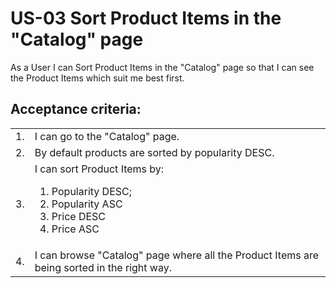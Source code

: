 # US-03 Sort Product Items in the "Catalog" page

As a User I can Sort Product Items in the "Catalog" page so that I can see the Product Items which suit me best first.

## **Acceptance criteria:**
<table>
    <tr>
        <td>1.</td>
        <td>I can go to the "Catalog" page.</td>
    </tr>
    <tr>
        <td>2.</td>
        <td>By default products are sorted by popularity DESC.</td>
    </tr>
    <tr>
        <td>3.</td>
        <td>I can sort Product Items by:
            <ol> 
                <li> Popularity DESC;</li>
                <li> Popularity ASC</li>
                <li> Price DESC</li>
                <li> Price ASC</li>
            </ol>
        </td>
    </tr>
    <tr>
        <td>4.</td>
        <td>I can browse "Catalog" page where all the Product Items are being sorted in the right way.</td>
    </tr>
</table>
